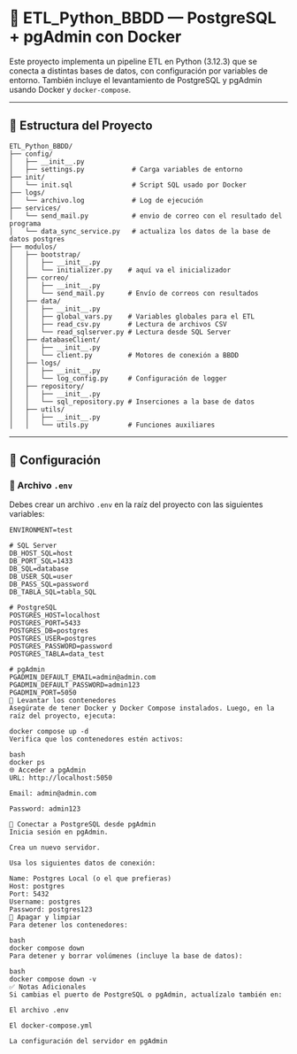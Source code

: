 # 🚀 ETL_Python_BBDD — PostgreSQL + pgAdmin con Docker

Este proyecto implementa un pipeline ETL en Python (3.12.3) que se conecta a distintas bases de datos, con configuración por variables de entorno. También incluye el levantamiento de PostgreSQL y pgAdmin usando Docker y `docker-compose`.

---

## 📁 Estructura del Proyecto
```
ETL_Python_BBDD/
├── config/
│   ├── __init__.py
│   ├── settings.py            # Carga variables de entorno
├── init/
│   └── init.sql               # Script SQL usado por Docker
├── logs/
│   └── archivo.log            # Log de ejecución
├── services/
│   └── send_mail.py           # envio de correo con el resultado del programa
│   └── data_sync_service.py   # actualiza los datos de la base de datos postgres
├── modulos/
│   ├── bootstrap/
│   │   ├── __init__.py
│   │   └── initializer.py    # aquí va el inicializador
│   ├── correo/
│   │   ├── __init__.py
│   │   └── send_mail.py      # Envío de correos con resultados
│   ├── data/
│   │   ├── __init__.py
│   │   ├── global_vars.py    # Variables globales para el ETL
│   │   ├── read_csv.py       # Lectura de archivos CSV
│   │   └── read_sqlserver.py # Lectura desde SQL Server
│   ├── databaseClient/
│   │   ├── __init__.py
│   │   └── client.py         # Motores de conexión a BBDD
│   ├── logs/
│   │   ├── __init__.py
│   │   └── log_config.py     # Configuración de logger
│   ├── repository/
│   │   ├── __init__.py
│   │   └── sql_repository.py # Inserciones a la base de datos
│   ├── utils/
│   │   ├── __init__.py
│   │   └── utils.py          # Funciones auxiliares
```
---

## 🔧 Configuración

### 📄 Archivo `.env`

Debes crear un archivo `.env` en la raíz del proyecto con las siguientes variables:

```env
ENVIRONMENT=test

# SQL Server
DB_HOST_SQL=host
DB_PORT_SQL=1433
DB_SQL=database
DB_USER_SQL=user
DB_PASS_SQL=password
DB_TABLA_SQL=tabla_SQL

# PostgreSQL
POSTGRES_HOST=localhost
POSTGRES_PORT=5433
POSTGRES_DB=postgres
POSTGRES_USER=postgres
POSTGRES_PASSWORD=password
POSTGRES_TABLA=data_test

# pgAdmin
PGADMIN_DEFAULT_EMAIL=admin@admin.com
PGADMIN_DEFAULT_PASSWORD=admin123
PGADMIN_PORT=5050
🐳 Levantar los contenedores
Asegúrate de tener Docker y Docker Compose instalados. Luego, en la raíz del proyecto, ejecuta:

docker compose up -d
Verifica que los contenedores estén activos:

bash
docker ps
🌐 Acceder a pgAdmin
URL: http://localhost:5050

Email: admin@admin.com

Password: admin123

🔌 Conectar a PostgreSQL desde pgAdmin
Inicia sesión en pgAdmin.

Crea un nuevo servidor.

Usa los siguientes datos de conexión:

Name: Postgres Local (o el que prefieras)
Host: postgres
Port: 5432
Username: postgres
Password: postgres123
🧼 Apagar y limpiar
Para detener los contenedores:

bash
docker compose down
Para detener y borrar volúmenes (incluye la base de datos):

bash
docker compose down -v
✅ Notas Adicionales
Si cambias el puerto de PostgreSQL o pgAdmin, actualízalo también en:

El archivo .env

El docker-compose.yml

La configuración del servidor en pgAdmin

